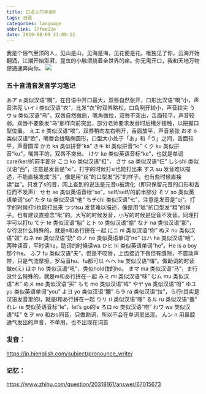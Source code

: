 ```yaml
---
title: 日语入门手册0
tags: 日语
categories: language
abbrlink: 37fae12e
date: 2019-08-09 21:00:13
---
```

我是个俗气至顶的人，见山是山，见海是海，见花便是花。唯独见了你，云海开始翻涌，江潮开始澎湃，昆虫的小触须挠着全世界的痒。你无需开口，我和天地万物便通通奔向你。
![](https://raw.githubusercontent.com/starstarb/master/picture/1.jpg)
<!--more-->
### 五十音清音发音学习笔记

あア a 类似汉语“啊”，在日语中开口最大，双唇自然张开，口形比汉语“啊”小，声音洪亮
いイ i 类似汉语“衣”，比发“衣”时双唇略松，口角咧开较小，声音较尖
うウ u 类似汉语“乌”，双唇自然微启，嘴角微拉，双唇不突出，舌面较平，声音较弱。双唇不要象发“乌”那样向前突出，部分老师要求发音时后槽牙接触，以把握口型位置。
えエ e 类似汉语“唉”，双唇稍向左右咧开，舌面放平，声音紧张
おオ o 类似汉语“欧”，嘴唇合拢略椭圆形，口型大小处于「あ」和「う」之间，舌面较平，声音圆浑
かカ ka 类似拼音“ka”
きキ ki 类似拼音“ki”
くク ku 类似拼音“ku”，嘴唇平的，双唇不突出。
けケ ke 类似英语音标“ke”，也就是单词care/ker/的前半部分
こコ ko 类似汉语“扣”，
さサ sa 类似汉语“仨”
しシshi 类似汉语“西”，注意是发音是“xi”。打字的时候打si也能打出来
すス su 发音难以描述，不能直接发成“苏”，像是用“丝”的口型发“苏”的样子。也有些时候直接读“丝”。只发了s的音，网上查到的说法是元音u被清化（即只保留元音的口形和舌位而不发声）
せセ se 类似英语音标“se”，self/self/的前半部分
そソ so 类似英语单词“so”
たタ ta 类似汉语“他”
ちチchi 类似汉语“七”，注意是发音是“qi”。打字的时候打ti也能打出来
つツtsu 发音难以描述，像是用“呲”的口型发“粗”的样子。也有建议直接念“呲”的。大写的时候发音，小写的时候是促音不发音。同理打字可以打tu
てテ te 类似汉语“胎”
とト to 类似汉语“偷”
なナ na 类似汉语“那”，な行没什么特殊的，就是n和あ行拼在一起
にニ ni 类似汉语“你”
ぬヌ nu 类似汉语“奴”
ねネ ne 类似汉语“奶”
のノ no 类似英语单词“no”
はハ ha 类似汉语“哈”，两种读音，平时读ha，助词的时候读wa
ひヒ hi 类似英语单词“he”。He is a boy那个he。
ふフ fu 类似汉语“夫”，但是不咬唇，上齿接近下唇但有缝隙，不震动声带，只是气流摩擦。罗马音hu、fu都可以
へヘ he 类似汉语“嗨”。做助词的时读做e(え)
ほホ ho 类似汉语“吼”，类似hold住的ho。
まマ ma 类似汉语“马”，ま行没什么特殊的，就是m和あ行拼在一起
みミ mi 类似汉语“咪”
むム mu 类似汉语“木”
めメ me 类似汉语“买”
もモ mo 类似汉语“哞”
やヤ ya 类似汉语“呀”
ゆユ yu 类似英语单词“you”
よヨ yo 类似汉语“腰”
らラ ra 类似汉语“拉”，ら行r其实是汉语发音里的l，就是l和あ行拼在一起
りリ ri 类似汉语“哩”
るル ru 类似汉语“撸”
れレ re 类似英语音标“le”，let’s go的le
ろロ ro 类似汉语“唠”
わワ wa 类似汉语“哇”
をヲ wo 和おo同音，只做助词，所以不会在单词里出现。
んン n 用鼻腔通气发出的声音，不单用，也不出现在词首
### 发音：
https://jp.hjenglish.com/subject/pronounce_write/

### 记忆：
https://www.zhihu.com/question/20318161/answer/67015673